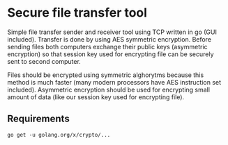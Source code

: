 Secure file transfer tool
===

Simple file transfer sender and receiver tool using TCP written in go (GUI included). Transfer is done by using AES symmetric encryption. Before sending files both computers exchange their public keys (asymmetric encryption) so that session key used for encrypting file can be securely sent to second computer. 

Files should be encrypted using symmetric alghorytms because this method is much faster (many modern processors have AES instruction set included). Asymmetric encryption should be used for encrypting small amount of data (like our session key used for encrypting file).

## Requirements
`go get -u golang.org/x/crypto/...`
